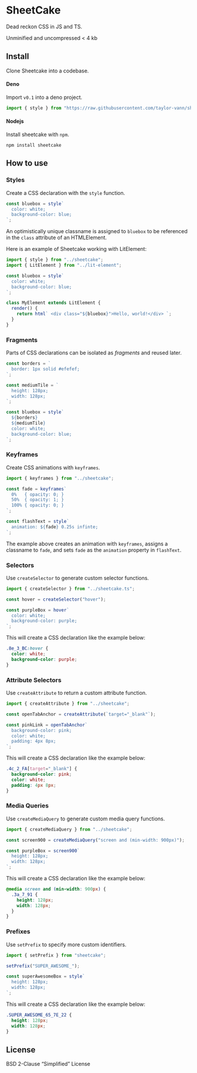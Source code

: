 # SheetCake

Dead reckon CSS in JS and TS.

Unminified and uncompressed < 4 kb

## Install

Clone Sheetcake into a codebase.

#### Deno

Import `v0.1` into a deno project.

```ts
import { style } from "https://raw.githubusercontent.com/taylor-vann/sheetcake/main/v0.1/src/sheetcake.ts";
```

#### Nodejs

Install sheetcake with `npm`.

```
npm install sheetcake
```

## How to use

### Styles

Create a CSS declaration with the `style` function.

```ts
const bluebox = style`
  color: white;
  background-color: blue;
`;
```

An optimistically unique classname is assigned to `bluebox` to be referenced in
the `class` attribute of an HTMLElement.

Here is an example of Sheetcake working with LitElement:

```ts
import { style } from "../sheetcake";
import { LitElement } from "../lit-element";

const bluebox = style`
  color: white;
  background-color: blue;
`;

class MyElement extends LitElement {
  render() {
    return html` <div class="${bluebox}">Hello, world!</div> `;
  }
}
```

### Fragments

Parts of CSS declarations can be isolated as _fragments_ and reused later.

```ts
const borders = `
  border: 1px solid #efefef;
`;

const mediumTile = `
  height: 128px;
  width: 128px;
`;

const bluebox = style`
  ${borders}
  ${mediumTile}
  color: white;
  background-color: blue;
`;
```

### Keyframes

Create CSS animations with `keyframes`.

```ts
import { keyframes } from "../sheetcake";

const fade = keyframes`
  0%   { opacity: 0; }
  50%  { opacity: 1; }
  100% { opacity: 0; }
`;

const flashText = style`
  animation: ${fade} 0.25s infinte;
`;
```

The example above creates an animation with `keyframes`, assigns a classname to `fade`, and sets `fade` as the `animation` property in `flashText`.

### Selectors

Use `createSelector` to generate custom selector functions.

```ts
import { createSelector } from "../sheetcake.ts";

const hover = createSelector("hover");

const purpleBox = hover`
  color: white;
  background-color: purple;
`;
```

This will create a CSS declaration like the example below:

```css
.8e_3_BC:hover {
  color: white;
  background-color: purple;
}
```

### Attribute Selectors

Use `createAttribute` to return a custom attribute function.

```ts
import { createAttribute } from "../sheetcake";

const openTabAnchor = createAttribute(`target="_blank"`);

const pinkLink = openTabAnchor`
  background-color: pink;
  color: white;
  padding: 4px 8px;
`;
```

This will create a CSS declaration like the example below:

```css
.4c_2_FA[target="_blank"] {
  background-color: pink;
  color: white;
  padding: 4px 8px;
}
```

### Media Queries

Use `createMediaQuery` to generate custom media query functions.

```ts
import { createMediaQuery } from "../sheetcake";

const screen900 = createMediaQuery("screen and (min-width: 900px)");

const purpleBox = screen900`
  height: 128px;
  width: 128px;
`;
```

This will create a CSS declaration like the example below:

```css
@media screen and (min-width: 900px) {
  .3a_7_91 {
    height: 128px;
    width: 128px;
  }
}
```

### Prefixes

Use `setPrefix` to specify more custom identifiers.

```ts
import { setPrefix } from "sheetcake";

setPrefix("SUPER_AWESOME_");

const superAwesomeBox = style`
  height: 128px;
  width: 128px;
`;
```

This will create a CSS declaration like the example below:

```css
.SUPER_AWESOME_65_7E_22 {
  height: 128px;
  width: 128px;
}
```

## License

BSD 2-Clause “Simplified” License
